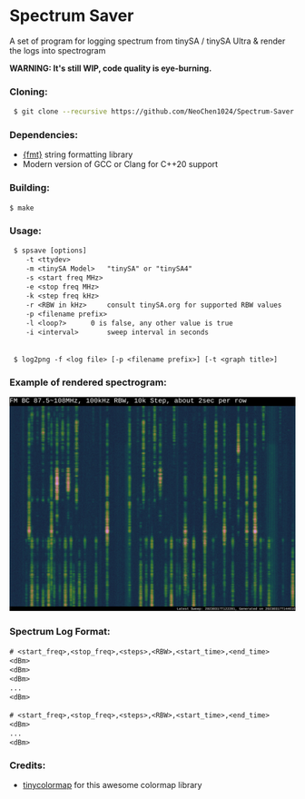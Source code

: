 # Spectrum Saver

A set of program for logging spectrum from tinySA / tinySA Ultra & render the logs into spectrogram

**WARNING: It's still WIP, code quality is eye-burning.**

### Cloning:

```sh
 $ git clone --recursive https://github.com/NeoChen1024/Spectrum-Saver.git
```

### Dependencies:

* [{fmt}](https://github.com/fmtlib/fmt "GitHub repo") string formatting library
* Modern version of GCC or Clang for C++20 support

### Building:

```shell
$ make
```

### Usage:

```shell
 $ spsave [options]
	-t <ttydev>
	-m <tinySA Model>	"tinySA" or "tinySA4"
	-s <start freq MHz>
	-e <stop freq MHz>
	-k <step freq kHz>
	-r <RBW in kHz>		consult tinySA.org for supported RBW values
	-p <filename prefix>
	-l <loop?>		0 is false, any other value is true
	-i <interval>		sweep interval in seconds


 $ log2png -f <log file> [-p <filename prefix>] [-t <graph title>]
```

### Example of rendered spectrogram:

![FM BC 87.5~108MHz Spectrogram](https://github.com/NeoChen1024/Spectrum-Saver/raw/trunk/pic/fmbc.png)

### Spectrum Log Format:

```csv
# <start_freq>,<stop_freq>,<steps>,<RBW>,<start_time>,<end_time>
<dBm>
<dBm>
<dBm>
...
<dBm>

# <start_freq>,<stop_freq>,<steps>,<RBW>,<start_time>,<end_time>
<dBm>
...
<dBm>
```

### Credits:

* [tinycolormap](https://github.com/yuki-koyama/tinycolormap "GitHub repo") for this awesome colormap library
